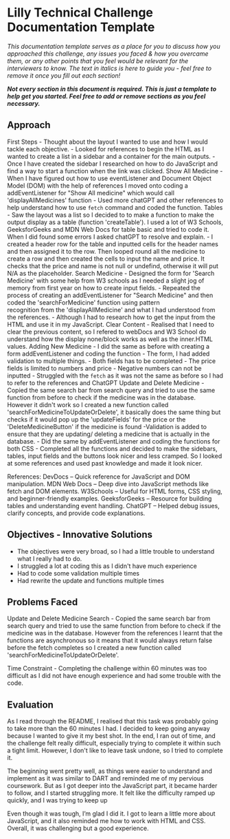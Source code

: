 # Lilly Technical Challenge Documentation Template

*This documentation template serves as a place for you to discuss how you approached this challenge, any issues you faced & how you overcame them, or any other points that you feel would be relevant for the interviewers to know. The text in italics is here to guide you - feel free to remove it once you fill out each section!*

***Not every section in this document is required. This is just a template to help get you started. Feel free to add or remove sections as you feel necessary.***

## Approach
First Steps
    - Thought about the layout I wanted to use and how I would tackle each objective.
    - Looked for references to begin the HTML as I wanted to create a list in a sidebar and a container for the main outputs.
    - Once I have created the sidebar I researched on how to do JavaScript and find a way to start a function when the link was clicked.
Show All Medicine
    - When I have figured out how to use eventListener and Document Object Model (DOM) with the help of references I moved onto coding a        
    addEventListener for "Show All medicine" which would call 'displayAllMedicines' function
    - Used more chatGPT and other references to help understand how to use `fetch` command and coded the function.
Tables
    - Saw the layout was a list so I decided to to make a function to make the output display as a table (function 'createTable'). I used a lot of 
    W3 Schools, GeeksforGeeks and MDN Web Docs for table basic and tried to code it. When I did found some errors I asked chatGPT to resolve and 
    explain.
    - I created a header row for the table and inputted cells for the header names and then assigned it to the row. Then looped round all the 
    medicine to create a row and then created the cells to input the name and price. It checks that the price and name is not null or undefind, 
    otherwise it will put N/A as the placeholder.
Search Medicine
    - Designed the form for 'Search Medicine' with some help from W3 schools as I needed a slight jog of memory from first year on how to create 
    input fields.
    - Repeated the process of creating an addEventListener for "Search Medicine" and then coded the 'searchForMedicine' function using pattern  
    recognition from the 'displayAllMedicine' and what I had understood from the references.
    -  Although I had to research how to get the input from the HTML and use it in my JavaScript.
Clear Content
    - Realised that I need to clear the previous content, so I refered to webDocs and W3 School do understand how the display none/block works as 
    well as the inner.HTML values.
Adding New Medicine
    - I did the same as before with creating a form addEventListener and coding the function
    - The form, I had added validation to multiple things.
        - Both fields has to be completed
        - The price fields is limited to numbers and price
        - Negative numbers can not be inputted
    - Struggled with the `fetch` as it was not the same as before so I had to refer to the references and ChatGPT
Update and Delete Medicine
    - Copied the same search bar from search query and tried to use the same function from before to check if the medicine was in the database.     
    However it didn't work so I created a new function called 'searchForMedicineToUpdateOrDelete', it basically does the same thing but checks if it 
     would pop up  the 'updateFields' for the price or the 'DeleteMedicineButton' if the medicine is found
    -Validation is added to ensure that they are updating/ deleting a medicine that is actually in the database.
    - Did the same by addEventListener and coding the functions for both
CSS
    - Completed all the functions and decided to make the sidebars, tables, input fields and the buttons look nicer and less cramped. So I looked at 
    some references and used past knowledge and made it look nicer.

References:
DevDocs – Quick reference for JavaScript and DOM manipulation.
MDN Web Docs – Deep dive into JavaScript methods like fetch and DOM elements.
W3Schools – Useful for HTML forms, CSS styling, and beginner-friendly examples.
GeeksforGeeks – Resource for building tables and understanding event handling.
ChatGPT – Helped debug issues, clarify concepts, and provide code explanations.

## Objectives - Innovative Solutions
- The objectives were very broad, so I had a little trouble to understand what I really had to do.
- I struggled a lot at coding this as I didn't have much experience 
- Had to code some validation multiple times
- Had  rewrite the update and functions multiple times


## Problems Faced
Update and Delete Medicine Search - Copied the same search bar from search query and tried to use the same function from before to check if the medicine was in the database. However from the references I learnt that the functions are asynchronous so it means that it would always return false before the fetch completes so I created a new function called 'searchForMedicineToUpdateOrDelete'.

Time Constraint  - Completing the challenge within 60 minutes was too difficult as I did not have enough experience and had some trouble with the code.


## Evaluation
As I read through the README, I realised that this task was probably going to take more than the 60 minutes I had. I decided to keep going anyway because I wanted to give it my best shot. In the end, I ran out of time, and the challenge felt really difficult, especially trying to complete it within such a tight limit. However, I don't like to leave task undone, so I tried to complete it.

The beginning went pretty well, as things were easier to understand and implement as it was similar to DART and reminded me of my pervious coursework. But as I got deeper into the JavaScript part, it became harder to follow, and I started struggling more. It felt like the difficulty ramped up quickly, and I was trying to keep up 

Even though it was tough, I’m glad I did it. I got to learn a little more about JavaScript, and it also reminded me how to work with HTML and CSS. Overall, it was challenging but a good experience.
